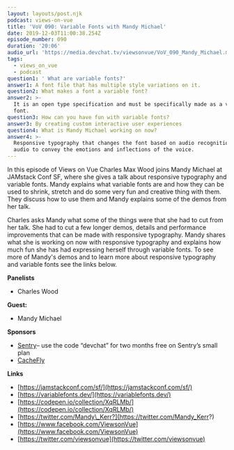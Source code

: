 ```yaml
---
layout: layouts/post.njk
podcast: views-on-vue
title: 'VoV 090: Variable Fonts with Mandy Michael'
date: 2019-12-03T11:00:38.254Z
episode_number: 090
duration: '20:06'
audio_url: 'https://media.devchat.tv/viewsonvue/VoV_090_Mandy_Michael.mp3'
tags:
  - views_on_vue
  - podcast
question1: ' What are variable fonts?'
answer1: A font file that has multiple style variations on it.
question2: What makes a font a variable font?
answer2: >-
  It is an open type specification and must be specifically made as a variable
  font.
question3: How can you have fun with variable fonts?
answer3: By creating custom interactive user experiences
question4: What is Mandy Michael working on now?
answer4: >-
  Responsive typography that changes the font based on audio recognition and web
  audio to convey the emotions and inflections of the voice.
---
```

In this episode of Views on Vue Charles Max Wood joins Mandy Michael at JAMstack Conf SF, where she gives a talk about responsive typography and variable fonts. Mandy explains what variable fonts are and how they can be used to shrink, stretch and do some very fun and creative thing with them. They discuss how to use them and Mandy explains some of the demos from her talk.

Charles asks Mandy what some of the things were that she had to cut from her talk. She had to cut a few longer demos, details and performance improvements that can be made with responsive typography. Mandy shares what she is working on now with responsive typography and explains how much fun she has had expressing herself through variable fonts. To see more of Mandy's demos and to learn more about responsive typography and variable fonts see the links below.

**Panelists**

- Charles Wood

**Guest:**

- Mandy Michael

**Sponsors**

- [Sentry](http://sentry.io/)–  use the code “devchat” for two months free on Sentry’s small plan
- [CacheFly](https://www.cachefly.com/)

**Links**

- [https://jamstackconf.com/sf/](https://jamstackconf.com/sf/)
- [https://variablefonts.dev/](https://variablefonts.dev/)
- [https://codepen.io/collection/XqRLMb/](https://codepen.io/collection/XqRLMb/)
- [https://twitter.com/Mandy\_Kerr?](https://twitter.com/Mandy_Kerr?)
- [https://www.facebook.com/ViewsonVue](https://www.facebook.com/ViewsonVue)
- [https://twitter.com/viewsonvue](https://twitter.com/viewsonvue)
